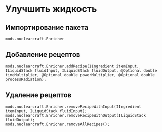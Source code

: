 # Улучшить жидкость

## Импортирование пакета
`mods.nuclearcraft.Enricher`

## Добавление рецептов
```zenscript
mods.nuclearcraft.Enricher.addRecipe(IIngredient itemInput, ILiquidStack fluidInput, ILiquidStack fluidOutput, @Optional double timeMultiplier, @Optional double powerMultiplier, @Optional double processRadiation);
```

## Удаление рецептов
```zenscript
mods.nuclearcraft.Enricher.removeRecipeWithInput(IIngredient itemInput, ILiquidStack fluidInput);
mods.nuclearcraft.Enricher.removeRecipeWithOutput(ILiquidStack fluidOutput);
mods.nuclearcraft.Enricher.removeAllRecipes();
```